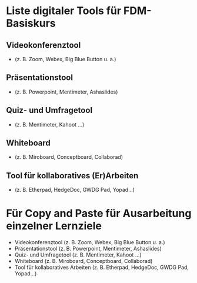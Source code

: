 # Liste digitaler Tools für FDM-Basiskurs

## Videokonferenztool 
* (z. B. Zoom, Webex, Big Blue Button u. a.)
## Präsentationstool
* (z. B. Powerpoint, Mentimeter, Ashaslides)
## Quiz- und Umfragetool 
* (z. B. Mentimeter, Kahoot ...)
## Whiteboard
* (z. B. Miroboard, Conceptboard, Collaborad)
## Tool für kollaboratives (Er)Arbeiten 
* (z. B. Etherpad, HedgeDoc, GWDG Pad, Yopad...)



# Für Copy and Paste für Ausarbeitung einzelner Lernziele
* Videokonferenztool (z. B. Zoom, Webex, Big Blue Button u. a.)
* Präsentationstool (z. B. Powerpoint, Mentimeter, Ashaslides)
* Quiz- und Umfragetool (z. B. Mentimeter, Kahoot ...)
* Whiteboard (z. B. Miroboard, Conceptboard, Collaborad)
* Tool für kollaboratives Arbeiten (z. B. Etherpad, HedgeDoc, GWDG Pad, Yopad...)
